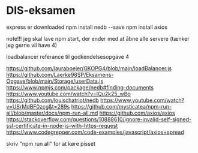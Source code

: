 # DIS-eksamen
 
express er downloaded
npm install nedb --save 
npm install axios

note!!! jeg skal lave npm start, der ender med at åbne alle servere (tænker jeg gerne vil have 4)


loadbalancer referance til godkendelsesopgave 4

https://github.com/lauraboejer/GKOPG4/blob/main/loadBalancer.js
https://github.com/Laerke98SP/Eksamens-Opgave/blob/main/Storage/userData.js
https://www.npmjs.com/package/nedb#finding-documents
https://www.youtube.com/watch?v=IQu2k25_wBo
https://github.com/louischatriot/nedb
https://www.youtube.com/watch?v=USrMdBF0zcg&t=289s
https://github.com/mysticatea/npm-run-all/blob/master/docs/npm-run-all.md
https://github.com/axios/axios
https://stackoverflow.com/questions/10888610/ignore-invalid-self-signed-ssl-certificate-in-node-js-with-https-request
https://www.codegrepper.com/code-examples/javascript/axios+spread

skriv "npm run all" for at køre pisset